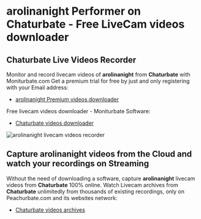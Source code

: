 # arolinanight Performer on Chaturbate - Free LiveCam videos downloader

## Chaturbate Live Videos Recorder

Monitor and record livecam videos of **arolinanight** from **Chaturbate** with Moniturbate.com
Get a premium trial for free by just and only registering with your Email address:
* [arolinanight Premium videos downloader](https://moniturbate.com/request-demo-licence-key.html)

Free livecam videos downloader - Moniturbate Software:
* [Chaturbate videos downloader](https://moniturbate.com/moniturbate-download-software.html)

![arolinanight livecam videos recorder](https://peachurnet.com/templates/moniturbate-software.png)


## Capture arolinanight videos from the Cloud and watch your recordings on Streaming

Without the need of downloading a software, capture **arolinanight** livecam videos from **Chaturbate** 100% online.
Watch Livecam archives from **Chaturbate** unlimitedly from thousands of existing recordings, only on Peachurbate.com and its websites network:
* [Chaturbate videos archives](https://peachurnet.com/)